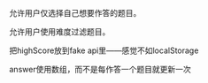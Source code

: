 允许用户仅选择自己想要作答的题目。

允许用户使用难度过滤题目。

把highScore放到fake api里——感觉不如localStorage

answer使用数组，而不是每作答一个题目就更新一次